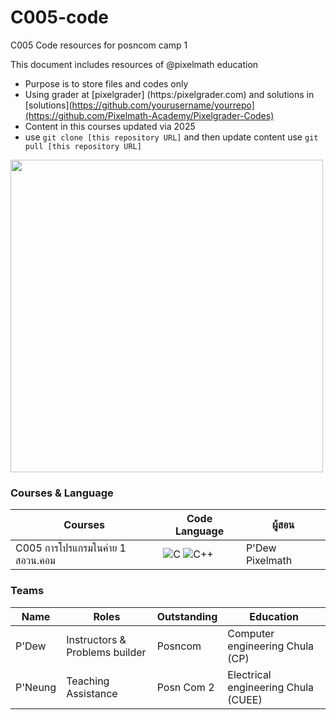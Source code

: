 # C005-code
C005 Code resources for posncom camp 1

This document includes resources of @pixelmath education
- Purpose is to store files and codes only
- Using grader at [pixelgrader] (https:/pixelgrader.com) and solutions in [solutions](https://github.com/yourusername/yourrepo](https://github.com/Pixelmath-Academy/Pixelgrader-Codes)
- Content in this courses updated via 2025
- use ```git clone [this repository URL]``` and then update content use ```git pull [this repository URL]```

<img src="https://github.com/user-attachments/assets/1ac78f3b-e5d5-40fa-bbd1-fc39b4fc8822" width="500">

### Courses & Language
| Courses | Code Language | ผู้สอน |
| --- | --- | --- |
| C005 การโปรแกรมในค่าย 1 สอวน.คอม | ![C](https://img.shields.io/badge/C-00599C?style=for-the-badge&logo=c&logoColor=white) ![C++](https://img.shields.io/badge/C++-00599C?style=for-the-badge&logo=c%2B%2B&logoColor=white) | P'Dew Pixelmath |

### Teams
| Name | Roles | Outstanding | Education|
| --- | --- | --- | --- |
| P'Dew | Instructors & Problems builder | Posncom | Computer engineering Chula (CP) |
| P'Neung | Teaching Assistance | Posn Com 2 | Electrical engineering Chula (CUEE) |
